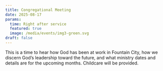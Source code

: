 ```yaml
---
title: Congregational Meeting
date: 2025-08-17
params:
  time: Right after service
  featured: true
  image: /media/events/img3-green.svg
draft: false
---
```

This is a time to hear how God has been at work in Fountain City, how we discern God’s leadership toward the future, and what ministry dates and details are for the upcoming months. Childcare will be provided.
